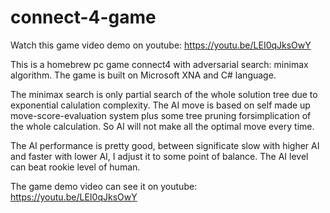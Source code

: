 # connect-4-game

Watch this game video demo on youtube: https://youtu.be/LEI0qJksOwY

This is a homebrew pc game connect4 with adversarial search: minimax algorithm. 
The game is built on Microsoft XNA and C# language.

The minimax search is only partial search of the whole solution tree
due to exponential calulation complexity. The AI move is based on self made up move-score-evaluation system
plus some tree pruning forsimplication of the whole calculation.
So AI will not make all the optimal move every time.

The AI performance is pretty good, between significate slow with higher AI and faster with lower AI,
I adjust it to some point of balance. The AI level can beat rookie level of human.

The game demo video can see it on youtube: https://youtu.be/LEI0qJksOwY
